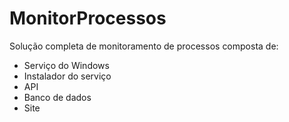 # MonitorProcessos
Solução completa de monitoramento de processos composta de:
- Serviço do Windows
- Instalador do serviço
- API
- Banco de dados
- Site
